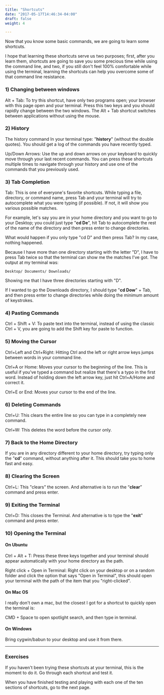```yaml
---
title: "Shortcuts"
date: "2017-05-17T14:46:34-04:00"
draft: false
weight: 4

---
```


Now that you know some basic commands, we are going to learn some shortcuts.

I hope that learning these shortcuts serve us two purposes; first, after you learn them, shortcuts are going to save you some precious time while using the command line, and two, if you still don't feel 100% comfortable while using the terminal, learning the shortcuts can help you overcome some of that command line resistance.

### 1) Changing between windows

<span class="underline">Alt + Tab:</span> To try this shortcut, have only two programs open; your browser with this page open and your terminal. Press this two keys and you should rapidly change between the two windows. The Alt + Tab  shortcut switches between applications without using the mouse.

### 2) History

<span class="underline">The history command</span> In your terminal type: "**history**" (without the double quotes). You should get a log of the commands you have recently typed.

<span class="underline">Up/Down Arrows:</span> Use the up and down arrows on your keyboard to quickly move through your last recent commands. You can press these shortcuts multiple times to navigate through your history and use one of the commands that you previously used.

### 3) Tab Completion

<span class="underline">Tab:</span> This is one of everyone's favorite shortcuts. While typing a file, directory, or command name, press Tab and your terminal will try to autocomplete what you were typing (if possible). If not, it will show you various possible matches.

For example, let's say you are in your home directory and you want to go to your Desktop; you could just type "**cd De**", hit Tab to autocomplete the rest of the name of the directory and then press enter to change directories.

What would happen if you only type "cd D" and then press Tab? In my case, nothing happened.

Because I have more than one directory starting with the letter "D", I have to press Tab twice so that the terminal can show me the matches I've got. The output at my terminal was:

	Desktop/ Documents/ Downloads/

Showing me that I have three directories starting with "D".

If I wanted to go the Downloads directory, I should type "**cd Dow**" + Tab, and then press enter to change directories while doing the minimum amount of keystrokes.

### 4) Pasting Commands

<span class="underline">Ctrl + Shift + V:</span> To paste text into the terminal, instead of using the classic Ctrl + V, you are going to add the Shift key for paste to function.

### 5) Moving the Cursor

<span class="underline">Ctrl+Left</span> and <span class="underline">Ctrl+Right:</span> Hitting Ctrl and the left or right arrow keys jumps between words in your command line.

<span class="underline">Ctrl+A</span> or <span class="underline">Home:</span> Moves your cursor to the beginning of the line. This is useful if you've typed a command but realize that there's a typo in the first word. Instead of holding down the left arrow key, just hit Ctrl+A/Home and correct it.

<span class="underline">Ctrl+E or End:</span> Moves your cursor to the end of the line.

### 6) Deleting Commands

<span class="underline">Ctrl+U:</span> This clears the entire line so you can type in a completely new command.

<span class="underline">Ctrl+W:</span> This deletes the word before the cursor only.

### 7) Back to the Home Directory

If you are in any directory different to your home directory, try typing only the "**cd**" command, without anything after it. This should take you to home fast and easy.

### 8) Clearing the Screen

<span class="underline">Ctrl+L:</span> This "clears" the screen. And alternative is to run the “**clear**” command and press enter.

### 9) Exiting the Terminal

<span class="underline">Ctrl+D:</span> This closes the Terminal. And alternative is to type the "**exit**" command and press enter.

### 10) Opening the Terminal

#### On Ubuntu

<span class="underline">Ctrl + Alt + T:</span> Press these three keys together and your terminal should appear automatically with your home directory as the path.

<span class="underline">Right click + Open in Terminal</span>: Right click on your desktop or on a random folder and click the option that says "Open in Terminal", this should open your terminal with the path of the item that you "right-clicked".

#### On Mac OS

I really don't own a mac, but the closest I got for a shortcut to quickly open the terminal is:

<span class="underline">CMD + Space</span> to open spotlight search, and then type in terminal.

#### On Windows

<span class="underline">Bring cygwin/babun to your desktop</span> and use it from there.

---

### Exercises

If you haven't been trying these shortcuts at your terminal, this is the moment to do it. Go through each shortcut and test it.

When you have finished testing and playing with each one of the ten sections of shortcuts, go to the next page.
